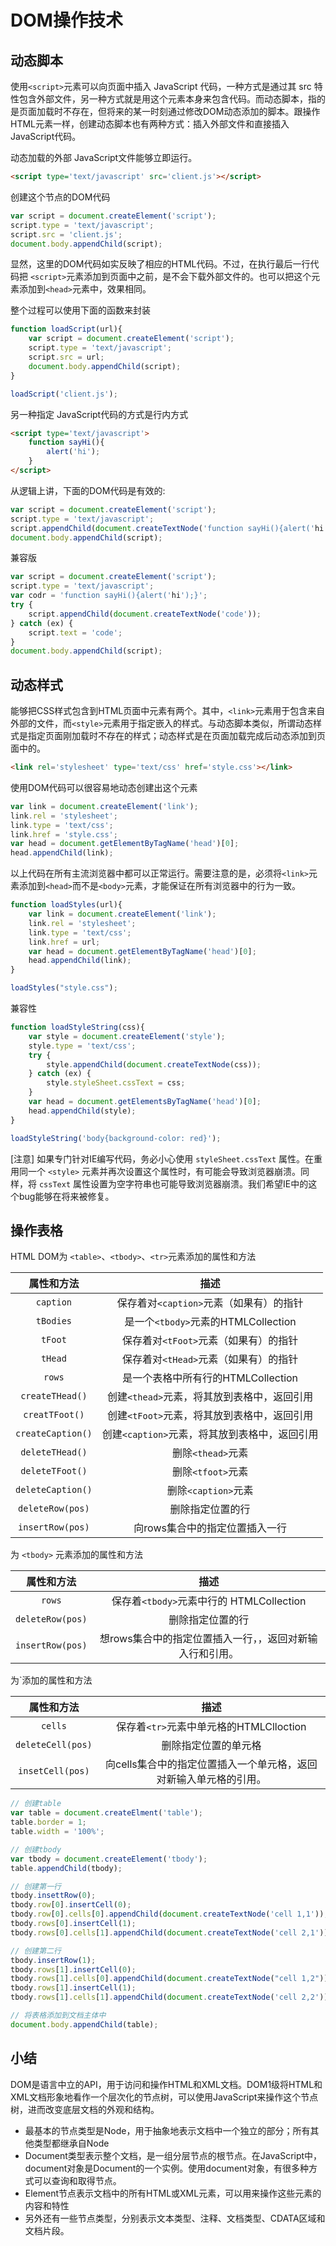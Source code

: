 ﻿# DOM操作技术

## 动态脚本

使用`<script>`元素可以向页面中插入 JavaScript 代码，一种方式是通过其 src 特性包含外部文件，另一种方式就是用这个元素本身来包含代码。而动态脚本，指的是页面加载时不存在，但将来的某一时刻通过修改DOM动态添加的脚本。跟操作HTML元素一样，创建动态脚本也有两种方式：插入外部文件和直接插入JavaScript代码。

动态加载的外部 JavaScript文件能够立即运行。

```html
<script type='text/javascript' src='client.js'></script>
```

创建这个节点的DOM代码

```javascript
var script = document.createElement('script');
script.type = 'text/javascript';
script.src = 'client.js';
document.body.appendChild(script);
```

显然，这里的DOM代码如实反映了相应的HTML代码。不过，在执行最后一行代码把 `<script>`元素添加到页面中之前，是不会下载外部文件的。也可以把这个元素添加到`<head>`元素中，效果相同。

整个过程可以使用下面的函数来封装

```javascript
function loadScript(url){
    var script = document.createElement('script');
    script.type = 'text/javascript';
    script.src = url;
    document.body.appendChild(script);
}

loadScript('client.js');
```

另一种指定 JavaScript代码的方式是行内方式

```html
<script type='text/javascript'>
    function sayHi(){
        alert('hi');
    }
</script>
```

从逻辑上讲，下面的DOM代码是有效的:

```javascript
var script = document.createElement('script');
script.type = 'text/javascript';
script.appendChild(document.createTextNode('function sayHi(){alert('hi');}'));
document.body.appendChild(script);
```

兼容版

```javascript
var script = document.createElement('script');
script.type = 'text/javascript';
var codr = 'function sayHi(){alert('hi');}';
try {
    script.appendChild(document.createTextNode('code'));
} catch (ex) {
    script.text = 'code';
}
document.body.appendChild(script);
```

## 动态样式

能够把CSS样式包含到HTML页面中元素有两个。其中，`<link>`元素用于包含来自外部的文件，而`<style>`元素用于指定嵌入的样式。与动态脚本类似，所谓动态样式是指定页面刚加载时不存在的样式；动态样式是在页面加载完成后动态添加到页面中的。

```html
<link rel='stylesheet' type='text/css' href='style.css'></link>
```

使用DOM代码可以很容易地动态创建出这个元素

```javascript
var link = document.createElement('link');
link.rel = 'stylesheet';
link.type = 'text/css';
link.href = 'style.css';
var head = document.getElementByTagName('head')[0];
head.appendChild(link);
```

以上代码在所有主流浏览器中都可以正常运行。需要注意的是，必须将`<link>`元素添加到`<head>`而不是`<body>`元素，才能保证在所有浏览器中的行为一致。

```javascript
function loadStyles(url){
    var link = document.createElement('link');
    link.rel = 'stylesheet';
    link.type = 'text/css';
    link.href = url;
    var head = document.getElementByTagName('head')[0];
    head.appendChild(link);
}

loadStyles("style.css");
```

兼容性

```javascript
function loadStyleString(css){
    var style = document.createElement('style');
    style.type = 'text/css';
    try {
        style.appendChild(document.createTextNode(css));
    } catch (ex) {
        style.styleSheet.cssText = css;
    }
    var head = document.getElementsByTagName('head')[0];
    head.appendChild(style);
}

loadStyleString('body{background-color: red}');
```

[注意] 如果专门针对IE编写代码，务必小心使用 `styleSheet.cssText` 属性。在重用同一个 `<style>` 元素并再次设置这个属性时，有可能会导致浏览器崩溃。同样，将 `cssText` 属性设置为空字符串也可能导致浏览器崩溃。我们希望IE中的这个bug能够在将来被修复。

## 操作表格

HTML DOM为 `<table>`、`<tbody>`、`<tr>`元素添加的属性和方法

属性和方法|描述
:---:|:---:
`caption`|保存着对`<caption>`元素（如果有）的指针
`tBodies`|是一个`<tbody>`元素的HTMLCollection
`tFoot`|保存着对`<tFoot>`元素（如果有）的指针
`tHead`|保存着对`<tHead>`元素（如果有）的指针
`rows`|是一个表格中所有行的HTMLCollection
`createTHead()`|创建`<thead>`元素，将其放到表格中，返回引用
`creatTFoot()`|创建`<tFoot>`元素，将其放到表格中，返回引用
`createCaption()`|创建`<caption>`元素，将其放到表格中，返回引用
`deleteTHead()`|删除`<thead>`元素
`deleteTFoot()`|删除`<tfoot>`元素
`deleteCaption()`|删除`<caption>`元素
`deleteRow(pos)`|删除指定位置的行
`insertRow(pos)`|向rows集合中的指定位置插入一行

为 `<tbody>` 元素添加的属性和方法

属性和方法|描述
:---:|:----:
`rows`|保存着`<tbody>`元素中行的 HTMLCollection
`deleteRow(pos)`|删除指定位置的行
`insertRow(pos)`|想rows集合中的指定位置插入一行，，返回对新输入行和引用。

为`<tr>添加的属性和方法

属性和方法|描述
:---:|:---:
`cells`|保存着`<tr>`元素中单元格的HTMLClloction
`deleteCell(pos)`|删除指定位置的单元格
`insetCell(pos)`|向cells集合中的指定位置插入一个单元格，返回对新输入单元格的引用。

```javascript
// 创建table
var table = document.createElment('table');
table.border = 1;
table.width = '100%';

// 创建tbody
var tbody = document.createElement('tbody');
table.appendChild(tbody);

// 创建第一行
tbody.insettRow(0);
tbody.row[0].insertCell(0);
tbody.row[0].cells[0].appendChild(document.createTextNode('cell 1,1'));
tbody.rows[0].insertCell(1);
tbody.rows[0].cells[1].appendChild(document.createTextNode('cell 2,1'));

// 创建第二行
tbody.insertRow(1);
tbody.rows[1].insertCell(0);
tbody.rows[1].cells[0].appendChild(document.createTextNode("cell 1,2"));
tbody.rows[1].insertCell(1);
tbody.rows[1].cells[1].appendChild(document.createTextNode('cell 2,2'));

// 将表格添加到文档主体中
document.body.appendChild(table);
```

## 小结

DOM是语言中立的API，用于访问和操作HTML和XML文档。DOM1级将HTML和XML文档形象地看作一个层次化的节点树，可以使用JavaScript来操作这个节点树，进而改变底层文档的外观和结构。

- 最基本的节点类型是Node，用于抽象地表示文档中一个独立的部分；所有其他类型都继承自Node
- Document类型表示整个文档，是一组分层节点的根节点。在JavaScript中，document对象是Document的一个实例。使用document对象，有很多种方式可以查询和取得节点。
- Element节点表示文档中的所有HTML或XML元素，可以用来操作这些元素的内容和特性
- 另外还有一些节点类型，分别表示文本类型、注释、文档类型、CDATA区域和文档片段。

